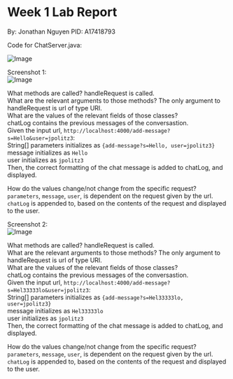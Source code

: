 # Week 1 Lab Report
By: Jonathan Nguyen
PID: A17418793

Code for ChatServer.java: <br>

![Image](https://i.imgur.com/Vdy3UGF.png)

Screenshot 1: <br>
![Image](https://i.imgur.com/g6tlez0.png)

What methods are called? handleRequest is called. <br>
What are the relevant arguments to those methods? The only argument to handleRequest is url of type URI. <br>
What are the values of the relevant fields of those classes? <br>
chatLog contains the previous messages of the conversastion. <br>
Given the input url, `http://localhost:4000/add-message?s=Hello&user=jpolitz3`: <br>
String[] parameters initializes as `{add-message?s=Hello, user=jpolitz3}` <br>
message initializes as `Hello` <br>
user initializes as `jpolitz3` <br>
Then, the correct formatting of the chat message is added to chatLog, and displayed. <br>

How do the values change/not change from the specific request? <br>
`parameters`, `message`, `user`, is dependent on the request given by the url. <br>
`chatLog` is appended to, based on the contents of the request and displayed to the user. <br>

Screenshot 2: <br>
![Image](https://i.imgur.com/hjcxRWm.png)

What methods are called? handleRequest is called. <br>
What are the relevant arguments to those methods? The only argument to handleRequest is url of type URI. <br>
What are the values of the relevant fields of those classes? <br>
chatLog contains the previous messages of the conversastion. <br>
Given the input url, `http://localhost:4000/add-message?s=Hel33333lo&user=jpolitz3`: <br>
String[] parameters initializes as `{add-message?s=Hel33333lo, user=jpolitz3}` <br>
message initializes as `Hel33333lo` <br>
user initializes as `jpolitz3` <br>
Then, the correct formatting of the chat message is added to chatLog, and displayed. <br>

How do the values change/not change from the specific request? <br>
`parameters`, `message`, `user`, is dependent on the request given by the url. <br>
`chatLog` is appended to, based on the contents of the request and displayed to the user. <br>
